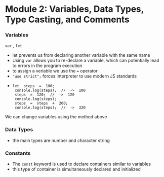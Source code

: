 # Module 2: Variables, Data Types, Type Casting, and Comments

### Variables
```var``` , ```let```

-  let prevents us from declaring another variable with the same name
-  Using ```var``` allows you to re-declare a variable, which can potentially lead to errors in the program execution
-  to assign a veriable we use the ```=``` operator
-  ```"use strict";``` forces interpreter to use modern JS standards
-  ```
   let  steps  =  100;
    console.log(steps);  //  ->  100
    steps  =  120;  //  ->  120
    console.log(steps);
    steps  =  steps  +  200;
    console.log(steps);  //  ->  320
   ```
  We can change variables using the method above

### Data Types
- the main types are number and character string

### Constants
- The ```const``` keyword is used to declare containers similar to variables
- this type of container is simultaneously declared and initialized
